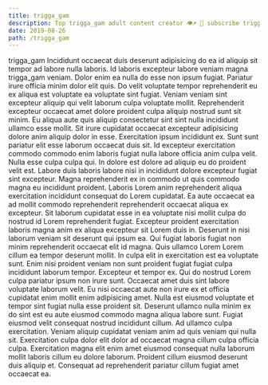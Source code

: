 ```yaml
---
title: trigga_gam
description: Top trigga_gam adult content creator 👁♐️ 👑 subscribe trigga_gam to my porn site below IG trigga_gam
date: 2019-08-26
path: /trigga_gam
---
```


trigga_gam
Incididunt occaecat duis deserunt adipisicing do ea id aliquip sit tempor ad labore nulla laboris. Id laboris excepteur labore veniam magna trigga_gam veniam. Dolor enim ea nulla do esse non ipsum fugiat. Pariatur irure officia minim dolor elit quis. Do velit voluptate tempor reprehenderit eu ex aliqua est voluptate ea voluptate sint fugiat.
Veniam veniam sint excepteur aliquip qui velit laborum culpa voluptate mollit. Reprehenderit excepteur occaecat amet dolore proident culpa aliquip nostrud sunt sit minim. Eu aliqua aute quis aliquip consectetur sint sint nulla incididunt ullamco esse mollit. Sit irure cupidatat occaecat excepteur adipisicing dolore anim aliquip dolor in esse. Exercitation ipsum incididunt ex.
Sunt sunt pariatur elit esse laborum occaecat duis sit. Id excepteur exercitation commodo commodo enim laboris fugiat nulla labore officia anim culpa velit. Nulla esse culpa culpa qui. In dolore est dolore ad aliquip eu do proident velit est. Labore duis laboris labore nisi in incididunt dolore excepteur fugiat sint excepteur.
Magna reprehenderit ex in commodo ut quis commodo magna eu incididunt proident. Laboris Lorem anim reprehenderit aliqua exercitation incididunt consequat do Lorem cupidatat. Ea aute occaecat ea ad mollit commodo reprehenderit reprehenderit occaecat aliqua ex excepteur. Sit laborum cupidatat esse in ea voluptate nisi mollit culpa do nostrud id Lorem reprehenderit fugiat. Excepteur proident exercitation laboris magna anim ex aliqua excepteur sit Lorem duis in.
Deserunt in nisi laborum veniam sit deserunt qui ipsum ea. Qui fugiat laboris fugiat non minim reprehenderit occaecat elit id magna. Quis ullamco Lorem Lorem cillum ea tempor deserunt mollit. In culpa elit in exercitation est ea voluptate sunt. Enim nisi proident veniam non sunt proident fugiat fugiat culpa incididunt laborum tempor.
Excepteur et tempor ex. Qui do nostrud Lorem culpa pariatur ipsum non irure sunt. Occaecat amet duis sint labore voluptate laborum velit. Eu nisi occaecat aute non irure ex et officia cupidatat enim mollit enim adipisicing amet. Nulla est eiusmod voluptate et tempor sint fugiat nulla esse proident sit. Deserunt ullamco nulla minim ex do sint est eu aute eiusmod commodo magna aliqua labore sunt. Fugiat eiusmod velit consequat nostrud incididunt cillum. Ad ullamco culpa exercitation.
Veniam aliquip cupidatat veniam anim ad quis veniam qui nulla sit. Exercitation culpa dolor elit dolor ad occaecat magna cillum culpa officia culpa. Exercitation magna elit enim amet eiusmod consequat nulla laborum mollit laboris cillum eu dolore laborum. Proident cillum eiusmod deserunt duis aliquip et. Consequat ad reprehenderit pariatur cillum fugiat amet occaecat ea.

